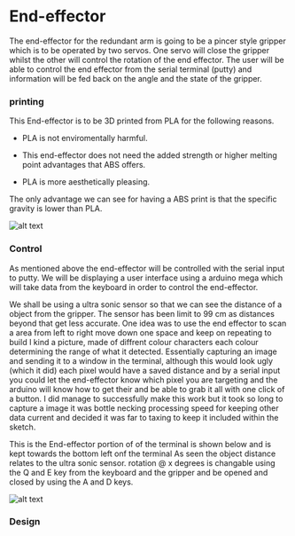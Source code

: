 # End-effector

The end-effector for the redundant arm is going to be a pincer style gripper which
is to be operated by two servos. One servo will close the gripper whilst the other
will control the rotation of the end effector. The user will be able to control the end
effector from the serial terminal (putty) and information will be fed back on the angle
and the state of the gripper.

### printing

This End-effector is to be 3D printed from PLA for the following reasons.

* PLA is not enviromentally harmful.

* This end-effector does not need the added strength or higher melting point advantages that ABS offers.

* PLA is more aesthetically pleasing.

The only advantage we can see for having a ABS print is that the specific gravity is lower than PLA.

![alt text](https://scontent-lhr3-1.xx.fbcdn.net/v/t1.0-9/30708623_547522195662742_6546727641184689882_n.jpg?_nc_cat=0&oh=23712a9503886b7722c71799319327bf&oe=5B6AFEB7 "reference google")

### Control

As mentioned above the end-effector will be controlled with the serial input to putty.
We will be displaying a user interface using a arduino mega which will take data from
the keyboard in order to control the end-effector. 

We shall be using a ultra sonic sensor so that we can see the distance of a object from the
gripper. The sensor has been limit to 99 cm as distances beyond that get less accurate. One idea
was to use the end effector to scan a area from left to right move down one space and keep on repeating to build
I kind a picture, made of diffrent colour characters each colour determining the range of what it detected.
Essentially capturing an image and sending it to a window in the terminal, although this would look ugly
(which it did) each pixel would have a saved distance and by a serial input you could let the end-effector know
which pixel you are targeting and the arduino will know how to get their and be able to grab it all with one
click of a button. I did manage to successfully make this work but it took so long to capture a image it was bottle necking
processing speed for keeping other data current and decided it was far to taxing to keep it included within the sketch.

This is the End-effector portion of of the terminal is shown below and is kept towards the bottom left onf the terminal
As seen the object distance relates to the ultra sonic sensor. rotation @ x degrees is changable using the Q and E key from
the keyboard and the gripper and be opened and closed by using the A and D keys.

![alt text](https://scontent-lhr3-1.xx.fbcdn.net/v/t1.0-9/30706812_547542192327409_3959721976600957218_n.jpg?_nc_cat=0&oh=78a7f4ded3b07da744d80771ed834f22&oe=5B567E7C
 "Putty Terminal")

### Design
